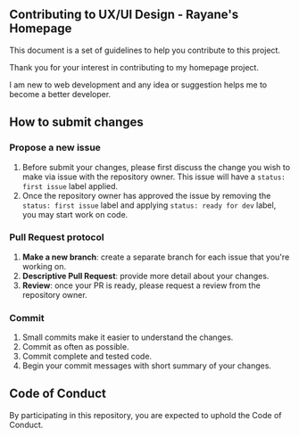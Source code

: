## Contributing to UX/UI Design - Rayane's Homepage

This document is a set of guidelines to help you contribute to this project.

Thank you for your interest in contributing to my homepage project.

I am new to web development and any idea or suggestion helps me to become a better developer.

## How to submit changes

### Propose a new issue

1. Before submit your changes, please first discuss the change you wish to make via issue with the repository owner. This issue will have a `status: first issue` label applied.
2. Once the repository owner has approved the issue by removing the `status: first issue` label and applying `status: ready for dev` label, you may start work on code.

### Pull Request protocol

1. **Make a new branch**: create a separate branch for each issue that you're working on.
2. **Descriptive Pull Request**: provide more detail about your changes.
3. **Review**: once your PR is ready, please request a review from the repository owner.

### Commit

1. Small commits make it easier to understand the changes.
2. Commit as often as possible.
3. Commit complete and tested code.
4. Begin your commit messages with short summary of your changes.

## Code of Conduct

By participating in this repository, you are expected to uphold the Code of Conduct.
